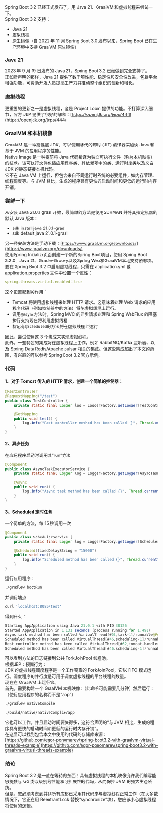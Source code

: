 Spring Boot 3.2 已经正式发布了，用 Java 21、GraalVM 和虚拟线程来尝试一下。<br />Spring Boot 3.2 支持：

- Java 21
- 虚拟线程
- 原生镜像（自 2022 年 11 月 Spring Boot 3.0 发布以来，Spring Boot 已在生产环境中支持 GraalVM 原生镜像）
<a name="OXGh7"></a>
### Java 21
2023 年 9 月 19 日发布的 Java 21，Spring Boot 3.2 已经做到完全支持了。<br />正如所声明的那样，Java 21 提供了数千项性能、稳定性和安全性改进，包括平台增强功能，可帮助开发人员提高生产力并推动整个组织的创新和增长。
<a name="gci4m"></a>
### 虚拟线程
更重要的更新之一是虚拟线程，这是 Project Loom 提供的功能。不打算深入细节，官方 JEP 提供了很好的解释：[https://openjdk.org/jeps/444](https://openjdk.org/jeps/444)
<a name="dbCux"></a>
### GraalVM 和本机镜像
GraalVM 是一种高性能 JDK，可以使用替代的即时 (JIT) 编译器来加快 Java 和基于 JVM 的应用程序的性能。<br />Native Image 是一种提前将 Java 代码编译为独立可执行文件（称为本机映像）的技术。该可执行文件包括应用程序类、其依赖项中的类、运行时库类以及来自 JDK 的静态链接本机代码。<br />它不在 Java VM 上运行，但包含来自不同运行时系统的必要组件，如内存管理、线程调度等。与 JVM 相比，生成的程序具有更快的启动时间和更低的运行时内存开销。
<a name="ZRzhd"></a>
### 尝鲜一下
从安装 Java 21.0.1 graal 开始，最简单的方法是使用SDKMAN 并将其指定机器的默认 Java 版本：

- sdk install java 21.0.1-graal
- sdk default java 21.0.1-graal

另一种安装方法是手动下载：[https://www.graalvm.org/downloads/](https://www.graalvm.org/downloads/)<br />使用Spring Initializr页面创建一个新的Spring Boot项目，使用 Spring Boot 3.2.0、Java 21、Gradle-Groovy以及Spring Web和GraalVM本地支持依赖项。<br />要在 Spring Boot 3.2 中启用虚拟线程，只需在 application.yml 或 application.properties 文件中设置一个属性：
```yaml
spring.threads.virtual.enabled：true
```
这个配置起到的作用：

- Tomcat 将使用虚拟线程来处理 HTTP 请求。这意味着处理 Web 请求的应用程序代码（例如控制器中的方法）将在虚拟线程上运行。
- 调用`@Async`方法时，Spring MVC 的异步请求处理和 Spring WebFlux 的阻塞执行支持现在将利用虚拟线程
- 标记有`@Scheduled`的方法将在虚拟线程上运行

因此，尝试使用这 3 个集成来实现虚拟线程。<br />此外，一些特定的集成将在虚拟线程上工作，例如 RabbitMQ/Kafka 监听器，以及 Spring Data Redis/Apache pulsar 相关的集成。但这些集成超出了本文的范围，有兴趣的可以参考 Spring Boot 3.2 官方示例。
<a name="rm78h"></a>
### 代码
<a name="br9KX"></a>
#### 1、对于 Tomcat 传入的 HTTP 请求，创建一个简单的控制器：
```java
@RestController
@RequestMapping("/test")
public class TestController {
    private static final Logger log = LoggerFactory.getLogger(TestController.class);

    @GetMapping
    public void test() {
        log.info("Rest controller method has been called {}", Thread.currentThread());
    }
}
```
<a name="D29mx"></a>
#### 2、异步任务
在应用程序启动时调用其“run”方法
```java
@Component
public class AsyncTaskExecutorService {
    private static final Logger log = LoggerFactory.getLogger(AsyncTaskExecutorService.class);

    @Async
    public void run() {
        log.info("Async task method has been called {}", Thread.currentThread());
    }
}
```
<a name="wuVD2"></a>
#### 3、Scheduled 定时任务
一个简单的方法，每 15 秒调用一次
```java
@Component
public class SchedulerService {
    private static final Logger log = LoggerFactory.getLogger(SchedulerService.class);

    @Scheduled(fixedDelayString = "15000")
    public void run() {
        log.info("Scheduled method has been called {}", Thread.currentThread());
    }
}
```
运行应用程序：
```bash
./gradlew bootRun
```
并调用端点
```bash
curl 'localhost:8085/test'
```
得到什么：
```java
Starting AppApplication using Java 21.0.1 with PID 38126
Started AppApplication in 1.131 seconds (process running for 1.491)
Async task method has been called VirtualThread[#52,task-1]/runnable@ForkJoinPool-1-worker-5
Scheduled method has been called VirtualThread[#46,scheduling-1]/runnable@ForkJoinPool-1-worker-1
Rest controller method has been called VirtualThread[#62,tomcat-handler-0]/runnable@ForkJoinPool-1-worker-1
Scheduled method has been called VirtualThread[#46,scheduling-1]/runnable@ForkJoinPool-1-worker-1
```
可以看到方法的日志链接到公共 ForkJoinPool 线程池。<br />根据JEP：预期行为：<br />JDK 的虚拟线程调度程序是一个工作窃取的 ForkJoinPool，它以 FIFO 模式运行。调度程序的并行度是可用于调度虚拟线程的平台线程的数量。<br />现在在 GraalVM 上运行它。<br />首先，需要构建一个 GraalVM 本机映像：（此命令可能需要几分钟）然后运行：（使用应用程序的名称而不是“app”）
```bash
./gradlew nativeCompile

./build/native/nativeComplie/app
```
它也可以工作，并且启动时间要快得多，这符合声明的“与 JVM 相比，生成的程序具有更快的启动时间和更低的运行时内存开销”。<br />在这里可以找到包含本文中使用的代码的存储库来源：<br />[https://github.com/egor-ponomarev/spring-boot3.2-with-graalvm-virtual-threads-example](https://github.com/egor-ponomarev/spring-boot3.2-with-graalvm-virtual-threads-example)
<a name="BJu8g"></a>
### 结论
Spring Boot 3.2 是一直在等待的东西！具有虚拟线程的本机映像允许我们编写能够提供与 Go 类似级别的性能和可扩展性的代码，从而保持 JVM 的强大生态系统。<br />但是，您必须考虑到并非所有库都已采用其代码来与虚拟线程正常工作（在大多数情况下，它正在用 ReentrantLock 替换“synchronize”块），您应该小心虚拟线程将使用的逻辑。
